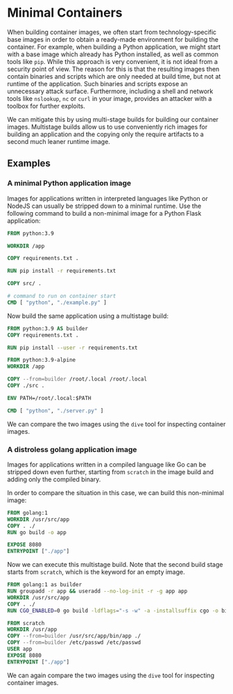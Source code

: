 # Minimal Containers

When building container images, we often start from technology-specific base images in order to obtain a ready-made environment for building the container. For example, when building a Python application, we might start with a base image which already has Python installed, as well as common tools like `pip`. While this approach is very convenient, it is not ideal from a security point of view. The reason for this is that the resulting images then contain binaries and scripts which are only needed at build time, but not at runtime of the application. Such binaries and scripts expose an unnecessary attack surface. Furthermore, including a shell and network tools like `nslookup`, `nc` or `curl` in your image, provides an attacker with a toolbox for further exploits.

We can mitigate this by using multi-stage builds for building our container images. Multistage builds allow us to use conveniently rich images for building an application and the copying only the require artifacts to a second much leaner runtime image.

## Examples

### A minimal Python application image

Images for applications written in interpreted languages like Python or NodeJS can usually be stripped down to a minimal runtime. Use the following command to build a non-minimal image for a Python Flask application:

```Dockerfile
FROM python:3.9

WORKDIR /app

COPY requirements.txt .

RUN pip install -r requirements.txt

COPY src/ .

# command to run on container start
CMD [ "python", "./example.py" ]
```

Now build the same application using a multistage build:

```Dockerfile
FROM python:3.9 AS builder
COPY requirements.txt .

RUN pip install --user -r requirements.txt

FROM python:3.9-alpine
WORKDIR /app

COPY --from=builder /root/.local /root/.local
COPY ./src .

ENV PATH=/root/.local:$PATH

CMD [ "python", "./server.py" ]
```

We can compare the two images using the `dive` tool for inspecting container images.

### A distroless golang application image

Images for applications written in a compiled language like Go can be stripped down even further, starting from `scratch` in the image build and adding only the compiled binary.

In order to compare the situation in this case, we can build this non-minimal image:

```Dockerfile
FROM golang:1
WORKDIR /usr/src/app
COPY . ./
RUN go build -o app

EXPOSE 8080
ENTRYPOINT ["./app"]
```

Now we can execute this multistage build. Note that the second build stage starts from `scratch`, which is the keyword for an empty image.

```Dockerfile
FROM golang:1 as builder
RUN groupadd -r app && useradd --no-log-init -r -g app app
WORKDIR /usr/src/app
COPY . ./
RUN CGO_ENABLED=0 go build -ldflags="-s -w" -a -installsuffix cgo -o bin/app

FROM scratch
WORKDIR /usr/app
COPY --from=builder /usr/src/app/bin/app ./
COPY --from=builder /etc/passwd /etc/passwd
USER app
EXPOSE 8080
ENTRYPOINT ["./app"]
```

We can again compare the two images using the `dive` tool for inspecting container images.
